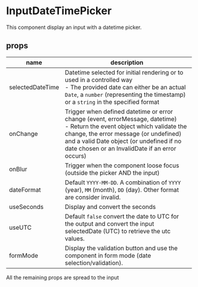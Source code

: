 # InputDateTimePicker

This component display an input with a datetime picker.

## props

| name | description |
|------|-------------|
| selectedDateTime | Datetime selected for initial rendering or to used in a controlled way<br/>- The provided date can either be an actual `Date`, a `number` (representing the timestamp) or a `string` in the specified format |
| onChange         | Trigger when defined datetime or error change (event, errorMessage, datetime)<br/>- Return the event object which validate the change, the error message (or undefined) and a valid Date object (or undefined if no date chosen or an InvalidDate if an error occurs) |
| onBlur           | Trigger when the component loose focus (outside the picker AND the input)|
| dateFormat       | Default `YYYY-MM-DD`. A combination of `YYYY` (year), `MM` (month), `DD` (day). Other format are consider invalid. |
| useSeconds       | Display and convert the seconds |
| useUTC           | Default `false` convert the date to UTC for the output and convert the input selectedDate (UTC) to retrieve the utc values. |
| formMode         | Display the validation button and use the component in form mode (date selection/validation). 
All the remaining props are spread to the input
